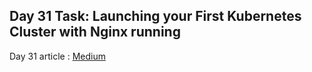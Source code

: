 ## Day 31 Task: Launching your First Kubernetes Cluster with Nginx running

Day 31 article : [Medium](https://medium.com/@rejani2906/day-31-launching-your-first-kubernetes-cluster-with-nginx-running-2bf04a111f71)